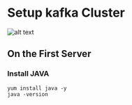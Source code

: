 # Setup kafka  Cluster 

![alt text](https://github.com/allamiro/KAFKA/blob/master/kafka-cluster.PNG)


## On the  First Server

### Install JAVA 

```
yum install java -y
java -version
```


























